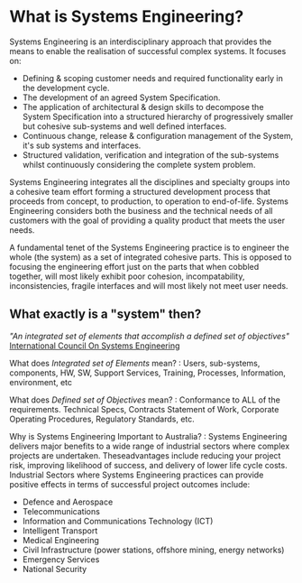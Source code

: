 # What is Systems Engineering?

Systems Engineering is an interdisciplinary approach that provides the means to enable the realisation of successful complex systems. It focuses on:

* Defining & scoping customer needs and required functionality early in the development cycle.
* The development of an agreed System Specification.
* The application of architectural & design skills to decompose the System Specification into a structured hierarchy of progressively smaller but cohesive sub-systems and well defined interfaces.
* Continuous change, release & configuration management of the System, it's sub systems and interfaces.
* Structured validation, verification and integration of the sub-systems whilst continuously considering the complete system problem.

Systems Engineering integrates all the disciplines and specialty groups into a cohesive team effort forming a structured development process that proceeds from concept, to production, to operation to end-of-life. Systems Engineering considers both the business and the technical needs of all customers with the goal of providing a quality product that meets the user needs.

A fundamental tenet of the Systems Engineering practice is to engineer the whole (the system) as a set of integrated cohesive parts. This is opposed to focusing the engineering effort just on the parts that when cobbled together, will most likely exhibit poor cohesion, incompatability, inconsistencies, fragile interfaces and will most likely not meet user needs.

## What exactly is a "system" then?

*"An integrated set of elements that accomplish a defined set of objectives"* [International Council On Systems Engineering](http://www.incose.org/)

What does *Integrated set of Elements* mean?
: Users, sub-systems, components, HW, SW, Support Services, Training, Processes, Information, environment, etc

What does *Defined set of Objectives* mean?
: Conformance to ALL of the requirements. Technical Specs, Contracts Statement of Work, Corporate Operating Procedures, Regulatory Standards, etc.

Why is Systems Engineering Important to Australia?
: Systems Engineering delivers major benefits to a wide range of industrial sectors where complex projects are undertaken. Theseadvantages include reducing your project risk, improving likelihood of success, and delivery of lower life cycle costs. Industrial Sectors where Systems Engineering practices can provide positive effects in terms of successful project outcomes include:

* Defence and Aerospace
* Telecommunications
* Information and Communications Technology (ICT)
* Intelligent Transport
* Medical Engineering
* Civil Infrastructure (power stations, offshore mining, energy networks)
* Emergency Services
* National Security
 
 
